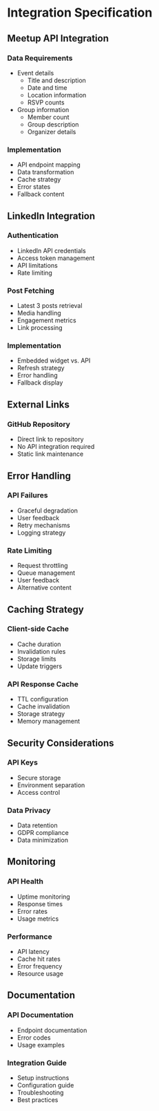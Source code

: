 # Integration Specification

## Meetup API Integration

### Data Requirements
- Event details
  - Title and description
  - Date and time
  - Location information
  - RSVP counts
- Group information
  - Member count
  - Group description
  - Organizer details

### Implementation
- API endpoint mapping
- Data transformation
- Cache strategy
- Error states
- Fallback content

## LinkedIn Integration

### Authentication
- LinkedIn API credentials
- Access token management
- API limitations
- Rate limiting

### Post Fetching
- Latest 3 posts retrieval
- Media handling
- Engagement metrics
- Link processing

### Implementation
- Embedded widget vs. API
- Refresh strategy
- Error handling
- Fallback display

## External Links

### GitHub Repository
- Direct link to repository
- No API integration required
- Static link maintenance

## Error Handling

### API Failures
- Graceful degradation
- User feedback
- Retry mechanisms
- Logging strategy

### Rate Limiting
- Request throttling
- Queue management
- User feedback
- Alternative content

## Caching Strategy

### Client-side Cache
- Cache duration
- Invalidation rules
- Storage limits
- Update triggers

### API Response Cache
- TTL configuration
- Cache invalidation
- Storage strategy
- Memory management

## Security Considerations

### API Keys
- Secure storage
- Environment separation
- Access control

### Data Privacy
- Data retention
- GDPR compliance
- Data minimization

## Monitoring

### API Health
- Uptime monitoring
- Response times
- Error rates
- Usage metrics

### Performance
- API latency
- Cache hit rates
- Error frequency
- Resource usage

## Documentation

### API Documentation
- Endpoint documentation
- Error codes
- Usage examples

### Integration Guide
- Setup instructions
- Configuration guide
- Troubleshooting
- Best practices 